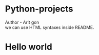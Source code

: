 # Python-projects

Author - Arit gon
<br>
we can use HTML syntaxes inside README.
<h1>Hello world</h1>